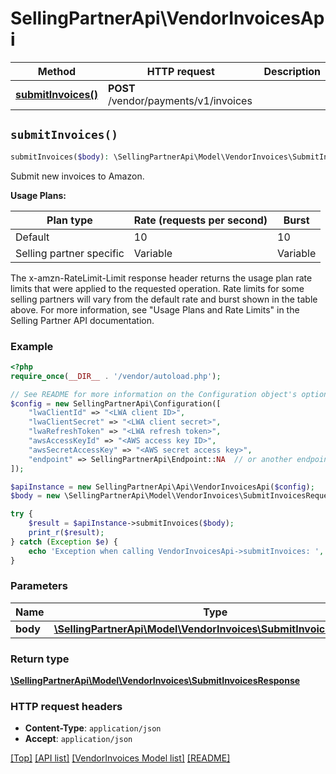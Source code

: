 # SellingPartnerApi\VendorInvoicesApi

Method | HTTP request | Description
------------- | ------------- | -------------
[**submitInvoices()**](VendorInvoicesApi.md#submitInvoices) | **POST** /vendor/payments/v1/invoices | 


## `submitInvoices()`

```php
submitInvoices($body): \SellingPartnerApi\Model\VendorInvoices\SubmitInvoicesResponse
```



Submit new invoices to Amazon.

**Usage Plans:**

| Plan type | Rate (requests per second) | Burst |
| ---- | ---- | ---- |
|Default| 10 | 10 |
|Selling partner specific| Variable | Variable |

The x-amzn-RateLimit-Limit response header returns the usage plan rate limits that were applied to the requested operation. Rate limits for some selling partners will vary from the default rate and burst shown in the table above. For more information, see \"Usage Plans and Rate Limits\" in the Selling Partner API documentation.

### Example

```php
<?php
require_once(__DIR__ . '/vendor/autoload.php');

// See README for more information on the Configuration object's options
$config = new SellingPartnerApi\Configuration([
    "lwaClientId" => "<LWA client ID>",
    "lwaClientSecret" => "<LWA client secret>",
    "lwaRefreshToken" => "<LWA refresh token>",
    "awsAccessKeyId" => "<AWS access key ID>",
    "awsSecretAccessKey" => "<AWS secret access key>",
    "endpoint" => SellingPartnerApi\Endpoint::NA  // or another endpoint from lib/Endpoints.php
]);

$apiInstance = new SellingPartnerApi\Api\VendorInvoicesApi($config);
$body = new \SellingPartnerApi\Model\VendorInvoices\SubmitInvoicesRequest(); // \SellingPartnerApi\Model\VendorInvoices\SubmitInvoicesRequest

try {
    $result = $apiInstance->submitInvoices($body);
    print_r($result);
} catch (Exception $e) {
    echo 'Exception when calling VendorInvoicesApi->submitInvoices: ', $e->getMessage(), PHP_EOL;
}
```

### Parameters

Name | Type | Description  | Notes
------------- | ------------- | ------------- | -------------
 **body** | [**\SellingPartnerApi\Model\VendorInvoices\SubmitInvoicesRequest**](../Model/VendorInvoices/SubmitInvoicesRequest.md)|  |

### Return type

[**\SellingPartnerApi\Model\VendorInvoices\SubmitInvoicesResponse**](../Model/VendorInvoices/SubmitInvoicesResponse.md)

### HTTP request headers

- **Content-Type**: `application/json`
- **Accept**: `application/json`

[[Top]](#) [[API list]](../)
[[VendorInvoices Model list]](../Model/VendorInvoices)
[[README]](../../README.md)
